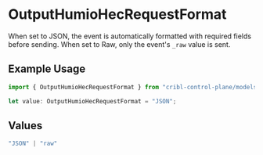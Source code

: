 # OutputHumioHecRequestFormat

When set to JSON, the event is automatically formatted with required fields before sending. When set to Raw, only the event's `_raw` value is sent.

## Example Usage

```typescript
import { OutputHumioHecRequestFormat } from "cribl-control-plane/models";

let value: OutputHumioHecRequestFormat = "JSON";
```

## Values

```typescript
"JSON" | "raw"
```